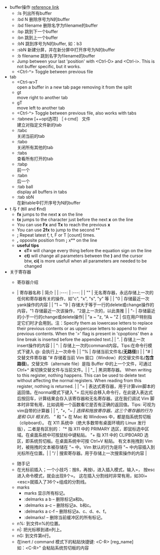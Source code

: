 * buffer操作 [reference link](https://dev.to/iggredible/using-buffers-windows-and-tabs-efficiently-in-vim-56jc)
    * :ls 列出所有buffer
    * :bd N 删除序号为N的buffer
    * :bd filename 删除名字为filename的buffer
    * :bp 跳到下一个buffer
    * :bn 跳到上一个buffer
    * :bN 跳到序号为N的buffer, 如：b3
    * :sbN 新建分屏，并在新分屏中打开序号为N的buffer
    * :b filename 跳到名字为filename的buffer     
    * Jump between your last 'position' with \<Ctrl-O\> and \<Ctrl-i\>. This is not buffer specific, but it works.   
    * \<Ctrl-^\> Toggle between previous file  
* tab  
    * \<Ctrl-w\>T  
      open a buffer in a new tab page removing it from the split
    * gt   
      move right to another tab 
    * gT  
      move left to another tab 
    * \<Ctrl-^\> Toggle between previous file, also works with tabs
    * :tabnew [++opt选项] ［＋cmd］ 文件  
      建立对指定文件新的tab
    * :tabc  
      关闭当前的tab
    * :tabo   
      关闭所有其他的tab
    * :tabs  
      查看所有打开的tab
    * :tabp   
      前一个
    * :tabn   
      后一个
    * :tab ball  
      display all buffers in tabs
    * :tab sbN   
      在新table中打开序号为N的buffer
* t 与 f (**t**ill and **f**ind) 
  - **fx** jumps to the next **x** on the line  
  - **tx** jumps to the character just before the next **x** on the line
  - You can use **Fx** and **Tx** to reach the previous **x**  
  - You can use **2fx** to jump to the second **
  - **;**	Repeat latest f, t, F or T \[count\] times.
  - **,** opposite position from **;**
x** on the line
  - **useful tips**  
    - **cT=** will change every thing before the equation sign on the line 
    - **ct)** will change all parameters between the **)** and the cursor   
    btw, **ci(** is more usefull when all parameters are needed to be changed
* 关于寄存器
	- 寄存器介绍  
    
    - | 寄存器名称 | 简介 |
	| :---: | :---: |
	| "" | 无名寄存器，永远存储上一次的任何和寄存器有关的操作，如"c", "x", "s", "y" 等 |
	| "0 | 存储最近一次yank操作的内容 |
	| "1 ~ "9 | 存储大于等于一行的delete或change操作的内容，"1 存储最近一次该操作，"2是上一次的，以此类推 |
	| "- | 存储最近的小于一行的change或delete操作|
	| "a ~ "z, "A ~ "Z | 仅在用户特别指定它们时才会用到。注：Specify them as lowercase letters to replace their previous contents or as uppercase letters to append to their previous contents.  When the '>' flag is present in 'cpoptions' then a line break is inserted before the appended text.|
	| ". | 存储上一次insert操作的内容 |
	| ": | 存储上一次的command内容。Tips:在命令行模式下键入 @: 会执行上一次命令 |
	| "% | 存储当前文件名(**无路径**)) |
	| "# | 交替文件寄存器 "# 存储着当前 Vim 窗口（Window）的交替文件名(**包含路径**)。交替文件（alternate file）是指 Buffer 中的上一个文件，可通过 Ctrl+^ 来切换交替文件与当前文件。|
	| "_ | 黑洞寄存器。 When writing to this register, nothing happens.  This can be used to delete text without affecting the normal registers.  When reading from this register, nothing is returned. |
	| "= | 表达式寄存器，用于计算vim脚本的返回值。在normal模式下键入 "= 后光标会移入命令行，在此键入表达式后按回车，计算结果会存入该寄存器和无名寄存器。这在我们调试 Vim 脚本时非常有用，比如调用一个函数看它是否有正确的返回值。Tips: 可视为vim自带的计算器 | 
	| "*, "+, "~ | 选择和拖放寄存器。这三个寄存器的行为是和 GUI 相关的。 "* 和 "+ 在 Mac 和 Windows 中，都是指系统剪切板（clipboard）。 在 X11 系统中（绝大多数带有桌面环境的 Linux 发行版），二者是有区别的： "\* 指 X11 中的 PRIMARY 选区，即鼠标选中区域。在桌面系统中可按鼠标中键粘贴。 "+ 指 X11 中的 CLIPBOARD 选区，即系统剪切板。在桌面系统中可按 Ctrl+V 粘贴。 有文本拖拽到 Vim 时，被拖拽的文本被存储在 "~ 中。Vim 默认的行为是将 "~ 中内容插入到光标所在位置。|
	| "/ |  搜索寄存器。用于存储上一次搜索操作的内容 |
	* 随手记
	- 在光标前插入；一个小技巧：按8，再按i，进入插入模式，输入=， 按esc进入命令模式，就会出现8个=。 这在插入分割线时非常有用，如30i+\<esc>就插入了36个+组成的分割线。
	- marks   
		- marks 显示所有标记。   
		- :delmarks a b – 删除标记a和b。  
		- :delmarks a-c – 删除标记a、b和c。  
		- :delmarks a c-f – 删除标记a、c、d、e、f。  
		- :delmarks! – 删除当前缓冲区的所有标记。  
	- n%: 到文件n%的位置。  
	- n|: 把光标移到递n列上。  
	- nG: 到文件第n行。
	- 在inert / command 模式下的粘贴快捷键: \<C-R> [reg_name]  
		如：\<C-R>" 会粘贴系统剪切板的内容

